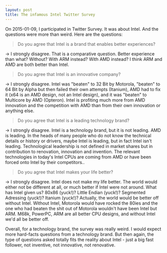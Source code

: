 ```yaml
---
layout: post
title: The infamous Intel Twitter Survey
---
```


On 2015-01-09, I participated in Twitter Survey.
It was about Intel.
And the questions were more than weird.
Here are the questions:

<blockquote><p>Do you agree that Intel is a brand that enables better experiences?</p></blockquote>

-> I strongly disagree.
That is a comparative question.
Better experience than what?
Without?
With ARM instead?
With AMD instead?
I think ARM and AMD are both better than Intel.

<blockquote><p>Do you agree that Intel is an innovative company?</p></blockquote>

-> I strongly disagree.
Intel was "beaten" to 32 Bit by Motorola, "beaten" to 64 Bit by Alpha but then failed their own attempts (Itanium), AMD had to fix it (x64 is an AMD design, not an Intel design), and it was "beaten" to Multicore by AMD (Opteron).
Intel is profiting much more from AMD innovation and the competition with AMD than from their own innovation or anything else.

<blockquote><p>Do you agree that Intel is a leading technology brand?</p></blockquote>

-> I strongly disagree.
Intel is a technology brand, but it is not leading.
AMD is leading.
In the heads of many people who do not know the technical details or history or drivers, maybe Intel is leading, but in fact Intel isn't leading.
Technological leadership is not defined in market shares but in contribution to renovation, innovation and invention.
The relevant technologies in today's Intel CPUs are coming from AMD or have been forced onto Intel by their competitors..

<blockquote><p>Do you agree that Intel makes your life better?</p></blockquote>

-> I strongly disagree.
Intel does not make my life better.
The world would either not be different at all, or much better if Intel were not around.
What has Intel given us?
80x86 (yuck!)?
Little Endian (yuck!)?
Segmented Adressing (yuck!)?
Itanium (yuck!)?
Actually, the world would be better off without Intel.
Without Intel, Motorola would have rocked the 80ies and the one who had beaten the shit out of Motorola wouldn't have been Intel but ARM.
M68k, PowerPC, ARM are all better CPU designs, and without Intel we'd all be better off.

Overall, for a technology brand, the survey was really weird.
I would expect more hard-facts questions from a technology brand.
But then again, the type of questions asked totally fits the reality about Intel - just a big fast follower, not inventive, not innovative, not renovative.
